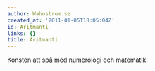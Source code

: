 ```yaml
---
author: Wahnstrom.se
created_at: '2011-01-05T18:05:04Z'
id: Aritmanti
links: {}
title: Aritmanti
---
```


Konsten att spå med numerologi och matematik.